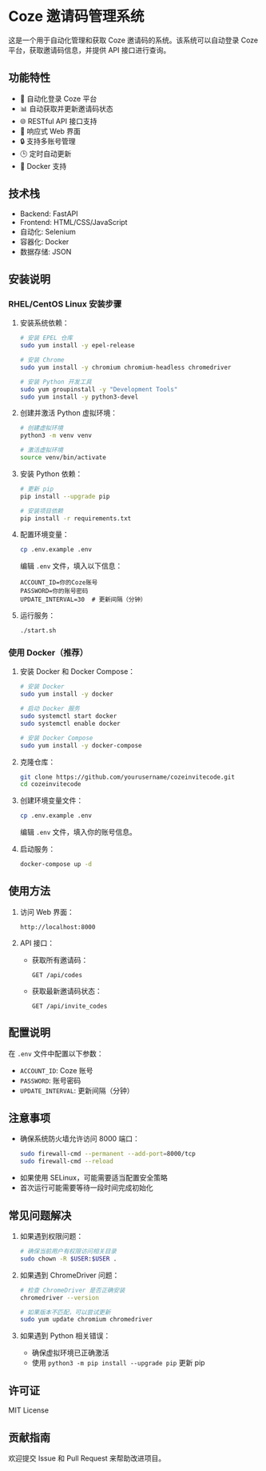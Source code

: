 # Coze 邀请码管理系统

这是一个用于自动化管理和获取 Coze 邀请码的系统。该系统可以自动登录 Coze 平台，获取邀请码信息，并提供 API 接口进行查询。

## 功能特性

- 🔄 自动化登录 Coze 平台
- 📊 自动获取并更新邀请码状态
- 🌐 RESTful API 接口支持
- 📱 响应式 Web 界面
- 🔒 支持多账号管理
- 🕒 定时自动更新
- 🐳 Docker 支持

## 技术栈

- Backend: FastAPI
- Frontend: HTML/CSS/JavaScript
- 自动化: Selenium
- 容器化: Docker
- 数据存储: JSON

## 安装说明

### RHEL/CentOS Linux 安装步骤

1. 安装系统依赖：
   ```bash
   # 安装 EPEL 仓库
   sudo yum install -y epel-release

   # 安装 Chrome
   sudo yum install -y chromium chromium-headless chromedriver

   # 安装 Python 开发工具
   sudo yum groupinstall -y "Development Tools"
   sudo yum install -y python3-devel
   ```

2. 创建并激活 Python 虚拟环境：
   ```bash
   # 创建虚拟环境
   python3 -m venv venv

   # 激活虚拟环境
   source venv/bin/activate
   ```

3. 安装 Python 依赖：
   ```bash
   # 更新 pip
   pip install --upgrade pip

   # 安装项目依赖
   pip install -r requirements.txt
   ```

4. 配置环境变量：
   ```bash
   cp .env.example .env
   ```
   编辑 `.env` 文件，填入以下信息：
   ```
   ACCOUNT_ID=你的Coze账号
   PASSWORD=你的账号密码
   UPDATE_INTERVAL=30  # 更新间隔（分钟）
   ```

5. 运行服务：
   ```bash
   ./start.sh
   ```

### 使用 Docker（推荐）

1. 安装 Docker 和 Docker Compose：
   ```bash
   # 安装 Docker
   sudo yum install -y docker

   # 启动 Docker 服务
   sudo systemctl start docker
   sudo systemctl enable docker

   # 安装 Docker Compose
   sudo yum install -y docker-compose
   ```

2. 克隆仓库：
   ```bash
   git clone https://github.com/yourusername/cozeinvitecode.git
   cd cozeinvitecode
   ```

3. 创建环境变量文件：
   ```bash
   cp .env.example .env
   ```
   编辑 `.env` 文件，填入你的账号信息。

4. 启动服务：
   ```bash
   docker-compose up -d
   ```

## 使用方法

1. 访问 Web 界面：
   ```
   http://localhost:8000
   ```

2. API 接口：
   - 获取所有邀请码：
     ```
     GET /api/codes
     ```
   - 获取最新邀请码状态：
     ```
     GET /api/invite_codes
     ```

## 配置说明

在 `.env` 文件中配置以下参数：
- `ACCOUNT_ID`: Coze 账号
- `PASSWORD`: 账号密码
- `UPDATE_INTERVAL`: 更新间隔（分钟）

## 注意事项

- 确保系统防火墙允许访问 8000 端口：
  ```bash
  sudo firewall-cmd --permanent --add-port=8000/tcp
  sudo firewall-cmd --reload
  ```
- 如果使用 SELinux，可能需要适当配置安全策略
- 首次运行可能需要等待一段时间完成初始化

## 常见问题解决

1. 如果遇到权限问题：
   ```bash
   # 确保当前用户有权限访问相关目录
   sudo chown -R $USER:$USER .
   ```

2. 如果遇到 ChromeDriver 问题：
   ```bash
   # 检查 ChromeDriver 是否正确安装
   chromedriver --version
   
   # 如果版本不匹配，可以尝试更新
   sudo yum update chromium chromedriver
   ```

3. 如果遇到 Python 相关错误：
   - 确保虚拟环境已正确激活
   - 使用 `python3 -m pip install --upgrade pip` 更新 pip

## 许可证

MIT License

## 贡献指南

欢迎提交 Issue 和 Pull Request 来帮助改进项目。
